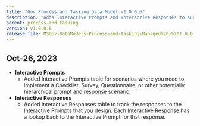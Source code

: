 ```yaml
---
title: "Gov Process and Tasking Data Model v1.0.0.6"
description: "Adds Interactive Prompts and Interactive Responses to support checklists, surveys, and hierarchical prompt/response scenarios."
parent: process-and-tasking
version: v1.0.0.6
release_file: MSGov-DataModels-Process-and-Tasking-Managed%20-%201.0.0.6.zip
---
```


## Oct-26, 2023

-   **Interactive Prompts**
    - Added Interactive Prompts table for scenarios where you need to implement a Checklist, Survey, Questionnaire, or other potentially hierarchical prompt and response scenario.
-   **Interactive Responses**
    - Added Interactive Responses table to track the responses to the Interactive Prompts that you design. Each Interactive Response has a lookup back to the Interactive Prompt for that response.
